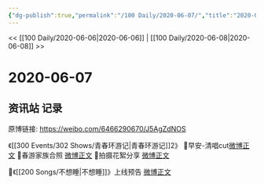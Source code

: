 ```yaml
---
{"dg-publish":true,"permalink":"/100 Daily/2020-06-07/","title":"2020-06-07","created":"2023-04-05T17:04:18.341+08:00","updated":"2023-04-05T17:04:32.607+08:00"}
---
```



<< [[100 Daily/2020-06-06\|2020-06-06]] | [[100 Daily/2020-06-08\|2020-06-08]] >>

# 2020-06-07

## 资讯站 记录

原博链接: https://weibo.com/6466290670/J5AgZdNOS

《[[300 Events/302 Shows/青春环游记\|青春环游记]]2》
🎵早安-清唱cut[微博正文](https://m.weibo.cn/6466290670/4513098877138605)
🎵春游家族合照 [微博正文](https://m.weibo.cn/6466290670/4513153235633524)
🎵拍摄花絮分享 [微博正文](https://m.weibo.cn/6466290670/4513305757150401)

🎵《[[200 Songs/不想睡\|不想睡]]》上线预告
[微博正文](https://m.weibo.cn/6466290670/4513196666353059)
